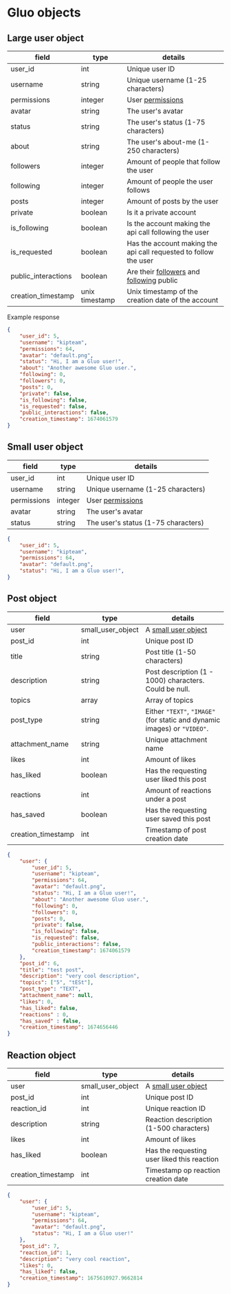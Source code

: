 # Gluo objects

## Large user object

| field | type | details |
|-------|------|---------|
| user_id | int | Unique user ID |
| username | string | Unique username (1-25 characters) |
| permissions | integer | User [permissions](permissions.md#general-permissions) |
| avatar | string | The user's avatar |
| status | string | The user's status (1-75 characters) |
| about | string | The user's about-me (1-250 characters) |
| followers | integer | Amount of people that follow the user |
| following | integer | Amount of people the user follows |
| posts | integer | Amount of posts by the user |
| private | boolean | Is it a private account |
| is_following | boolean | Is the account making the api call following the user |
| is_requested | boolean | Has the account making the api call requested to follow the user |
| public_interactions | boolean | Are their [followers](/v3/resources/users.md#getting-a-users-followers) and [following](/v3/resources/users.md#getting-the-people-a-user-follows) public |
| creation_timestamp | unix timestamp | Unix timestamp of the creation date of the account |

Example response

```json
{
    "user_id": 5,
    "username": "kipteam",
    "permissions": 64,
    "avatar": "default.png",
    "status": "Hi, I am a Gluo user!",
    "about": "Another awesome Gluo user.",
    "following": 0,
    "followers": 0,
    "posts": 0,
    "private": false,
    "is_following": false,
    "is_requested": false,
    "public_interactions": false,
    "creation_timestamp": 1674061579
}
```

## Small user object

| field | type | details |
|-------|------|---------|
| user_id  | int | Unique user ID |
| username  | string | Unique username (1-25 characters) |
| permissions  | integer | User [permissions](permissions.md#general-permissions) |
| avatar | string | The user's avatar |
| status  | string | The user's status (1-75 characters) |

```json
{
    "user_id": 5,
    "username": "kipteam",
    "permissions": 64,
    "avatar": "default.png",
    "status": "Hi, I am a Gluo user!",
}
```

## Post object

| field | type | details |
|-------|------|---------|
| user | small_user_object | A [small user object](/v4/core/objects.md#large-user-object) |
| post_id | int | Unique post ID |
| title | string | Post title (1-50 characters) |
| description | string | Post description (1 - 1000) characters. Could be null. |
| topics | array | Array of topics |
| post_type | string | Either `"TEXT"`, `"IMAGE"` (for static and dynamic images) or `"VIDEO"`. |
| attachment_name | string | Unique attachment name |
| likes | int | Amount of likes |
| has_liked | boolean | Has the requesting user liked this post |
| reactions | int | Amount of reactions under a post |
| has_saved | boolean | Has the requesting user saved this post |
| creation_timestamp | int | Timestamp of post creation date |

```json
{
    "user": {
        "user_id": 5,
        "username": "kipteam",
        "permissions": 64,
        "avatar": "default.png",
        "status": "Hi, I am a Gluo user!",
        "about": "Another awesome Gluo user.",
        "following": 0,
        "followers": 0,
        "posts": 0,
        "private": false,
        "is_following": false,
        "is_requested": false,
        "public_interactions": false,
        "creation_timestamp": 1674061579
    },
    "post_id": 6,
    "title": "test post",
    "description": "very cool description",
    "topics": ["5", "tESt"],
    "post_type": "TEXT",
    "attachment_name": null,
    "likes": 0,
    "has_liked": false,
    "reactions" : 0,
    "has_saved" : false,
    "creation_timestamp": 1674656446
}
```

## Reaction object

| field | type | details |
|-------|------|---------|
| user | small_user_object | A [small user object](/v4/core/objects.md#small-user-object) |
| post_id | int | Unique post ID |
| reaction_id | int | Unique reaction ID |
| description | string | Reaction description (1-500 characters) |
| likes | int | Amount of likes |
| has_liked | boolean | Has the requesting user liked this reaction |
| creation_timestamp | int | Timestamp op reaction creation date |

```json
{
    "user": {
        "user_id": 5,
        "username": "kipteam",
        "permissions": 64,
        "avatar": "default.png",
        "status": "Hi, I am a Gluo user!"
    },
    "post_id": 7,
    "reaction_id": 1,
    "description": "very cool reaction",
    "likes": 0,
    "has_liked": false,
    "creation_timestamp": 1675610927.9662814
}
```
